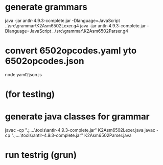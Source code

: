 # generate grammars
java -jar antlr-4.9.3-complete.jar -Dlanguage=JavaScript ..\src\grammar\K2Asm6502Lexer.g4
java -jar antlr-4.9.3-complete.jar -Dlanguage=JavaScript ..\src\grammar\K2Asm6502Parser.g4

# convert 6502opcodes.yaml yto 6502opcodes.json
node yaml2json.js

# (for testing)
# generate java classes for grammar
javac -cp ".;..\..\tools\antlr-4.9.3-complete.jar" K2Asm6502Lexer.java
javac -cp ".;..\..\tools\antlr-4.9.3-complete.jar" K2Asm6502Parser.java
# run testrig (grun)

